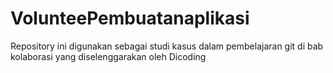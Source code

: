 # VolunteePembuatanaplikasi
Repository ini digunakan sebagai studi kasus dalam pembelajaran git di bab kolaborasi yang diselenggarakan oleh Dicoding
